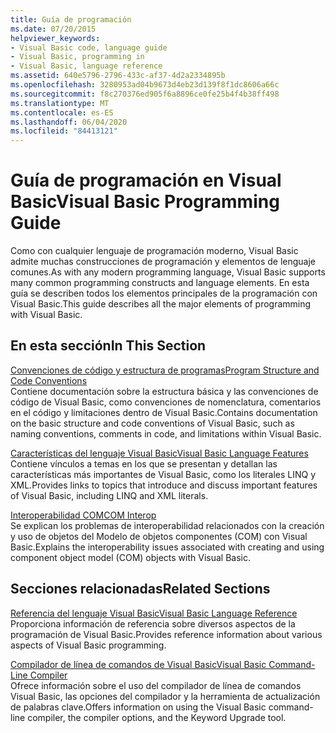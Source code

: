 ```yaml
---
title: Guía de programación
ms.date: 07/20/2015
helpviewer_keywords:
- Visual Basic code, language guide
- Visual Basic, programming in
- Visual Basic, language reference
ms.assetid: 640e5796-2796-433c-af37-4d2a2334895b
ms.openlocfilehash: 3280953ad04b9673d4eb23d139f8f1dc8606a66c
ms.sourcegitcommit: f8c270376ed905f6a8896ce0fe25b4f4b38ff498
ms.translationtype: MT
ms.contentlocale: es-ES
ms.lasthandoff: 06/04/2020
ms.locfileid: "84413121"
---
```

# <a name="visual-basic-programming-guide"></a><span data-ttu-id="04918-102">Guía de programación en Visual Basic</span><span class="sxs-lookup"><span data-stu-id="04918-102">Visual Basic Programming Guide</span></span>
<span data-ttu-id="04918-103">Como con cualquier lenguaje de programación moderno, Visual Basic admite muchas construcciones de programación y elementos de lenguaje comunes.</span><span class="sxs-lookup"><span data-stu-id="04918-103">As with any modern programming language, Visual Basic supports many common programming constructs and language elements.</span></span> <span data-ttu-id="04918-104">En esta guía se describen todos los elementos principales de la programación con Visual Basic.</span><span class="sxs-lookup"><span data-stu-id="04918-104">This guide describes all the major elements of programming with Visual Basic.</span></span>  
  
## <a name="in-this-section"></a><span data-ttu-id="04918-105">En esta sección</span><span class="sxs-lookup"><span data-stu-id="04918-105">In This Section</span></span>  
 [<span data-ttu-id="04918-106">Convenciones de código y estructura de programas</span><span class="sxs-lookup"><span data-stu-id="04918-106">Program Structure and Code Conventions</span></span>](program-structure/program-structure-and-code-conventions.md)  
 <span data-ttu-id="04918-107">Contiene documentación sobre la estructura básica y las convenciones de código de Visual Basic, como convenciones de nomenclatura, comentarios en el código y limitaciones dentro de Visual Basic.</span><span class="sxs-lookup"><span data-stu-id="04918-107">Contains documentation on the basic structure and code conventions of Visual Basic, such as naming conventions, comments in code, and limitations within Visual Basic.</span></span>  
  
 [<span data-ttu-id="04918-108">Características del lenguaje Visual Basic</span><span class="sxs-lookup"><span data-stu-id="04918-108">Visual Basic Language Features</span></span>](language-features/index.md)  
 <span data-ttu-id="04918-109">Contiene vínculos a temas en los que se presentan y detallan las características más importantes de Visual Basic, como los literales LINQ y XML.</span><span class="sxs-lookup"><span data-stu-id="04918-109">Provides links to topics that introduce and discuss important features of Visual Basic, including LINQ and XML literals.</span></span>  
  
 [<span data-ttu-id="04918-110">Interoperabilidad COM</span><span class="sxs-lookup"><span data-stu-id="04918-110">COM Interop</span></span>](com-interop/index.md)  
 <span data-ttu-id="04918-111">Se explican los problemas de interoperabilidad relacionados con la creación y uso de objetos del Modelo de objetos componentes (COM) con Visual Basic.</span><span class="sxs-lookup"><span data-stu-id="04918-111">Explains the interoperability issues associated with creating and using component object model (COM) objects with Visual Basic.</span></span>  
  
## <a name="related-sections"></a><span data-ttu-id="04918-112">Secciones relacionadas</span><span class="sxs-lookup"><span data-stu-id="04918-112">Related Sections</span></span>  
 [<span data-ttu-id="04918-113">Referencia del lenguaje Visual Basic</span><span class="sxs-lookup"><span data-stu-id="04918-113">Visual Basic Language Reference</span></span>](../language-reference/index.md)  
 <span data-ttu-id="04918-114">Proporciona información de referencia sobre diversos aspectos de la programación de Visual Basic.</span><span class="sxs-lookup"><span data-stu-id="04918-114">Provides reference information about various aspects of Visual Basic programming.</span></span>  
  
 [<span data-ttu-id="04918-115">Compilador de línea de comandos de Visual Basic</span><span class="sxs-lookup"><span data-stu-id="04918-115">Visual Basic Command-Line Compiler</span></span>](../reference/command-line-compiler/index.md)  
 <span data-ttu-id="04918-116">Ofrece información sobre el uso del compilador de línea de comandos Visual Basic, las opciones del compilador y la herramienta de actualización de palabras clave.</span><span class="sxs-lookup"><span data-stu-id="04918-116">Offers information on using the Visual Basic command-line compiler, the compiler options, and the Keyword Upgrade tool.</span></span>
